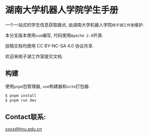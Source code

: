 # 湖南大学机器人学院学生手册

一个一站式的学生信息获取据点, 由湖南大学机器人学院`桃子湖工作室`维护.

本分支版本使用`vue`编写, 代码使用`Apache 2.0`开源.

投稿文档均使用 CC BY-NC-SA 4.0 协议共享.

欢迎来桃子湖工作室提交文档.

## 构建

使用`pnpm`包管理器, `vue`构建器和`vite`打包器.

```bash
$ pnpm install
$ pnpm run dev
```

## Contact联系:
xxxx@hnu.edu.cn

